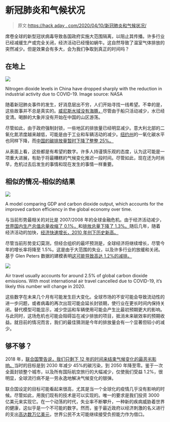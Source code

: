 # 新冠肺炎和气候状况

> 原文:[https://hack aday . com/2020/04/10/新冠肺炎和气候状况/](https://hackaday.com/2020/04/10/covid-19-and-the-state-of-the-climate/)

席卷全球的新型冠状病毒导致各国政府实施大范围隔离，以阻止其传播。许多行业已经减缓生产或完全关闭，经济活动已经慢如蜗牛。这自然导致了温室气体排放的突然减少。但是效果会有多大，会为我们争取到真正的时间吗？

## 在地上

![](../Images/11a0bdd2df918ade9efad5dc2598136e.png)

Nitrogen dioxide levels in China have dropped sharply with the reduction in industrial activity due to COVID-19\. Image source: NASA

随着新冠肺炎事件的发生，好消息层出不穷，人们开始寻找一线希望。不幸的是，这些故事并不总是真实的。[威尼斯水域没有海豚，](https://www.nationalgeographic.com/animals/2020/03/coronavirus-pandemic-fake-animal-viral-social-media-posts/)尽管由于船只活动减少，水已经变清。喝醉的大象并没有开始在中国的山区游荡。

尽管如此，由于政府强制封锁，一些地区的排放量已经明显减少。意大利北部的二氧化氮浓度越来越低，可能是由于工业和车辆活动的减少。[纽约州](https://www.bbc.com/news/science-environment-51944780)的一氧化碳水平也同样下降，而[中国的碳排放量暂时下降了整整 25%。](https://www.carbonbrief.org/analysis-coronavirus-has-temporarily-reduced-chinas-co2-emissions-by-a-quarter)

从表面上看，这些都是有希望的数字。许多人持谨慎乐观的态度，认为这可能是一项重大进展，有助于将最糟糕的气候变化推迟一段时间。尽管如此，现在还为时尚早，危机过去后发生的事情和现在发生的事情一样重要。

## 相似的情况–相似的结果

![](../Images/eef0992aa35b65b73350893b9649a3b0.png)

A model comparing GDP and carbon dioxide output, which accounts for the improved carbon efficiency in the global economy over time.

与当前形势最相关的对比是 2007/2008 年的全球金融危机。由于经济活动减少，[世界国内生产总值总量收缩了 0.1%，](https://www.imf.org/external/pubs/ft/weo/2017/01/weodata/weorept.aspx?pr.x=72&pr.y=12&sy=2006&ey=2018&scsm=1&ssd=1&sort=country&ds=.&br=1&c=001%2C110%2C163%2C200&s=NGDP_RPCH&grp=1&a=1)和[排放总量下降了 1.3%。](https://www.theguardian.com/environment/2010/nov/21/carbon-emissions-fall-report)随后几年，随着经济活动的加快，[经济快速增长，2010 年创下历史新高。](https://www.sciencedaily.com/releases/2011/12/111205140613.htm)

尽管当前形势变幻莫测，但经合组织的最坏预测是，全球经济将继续增长，尽管今年的增长率将降至 1.5%。这是由于大范围的失业，以及许多行业的放缓和关闭。基于 Glen Peters 数据的建模表明[这可能导致高达 1.2%的减排。](https://theconversation.com/how-changes-brought-on-by-coronavirus-could-help-tackle-climate-change-133509)

![](../Images/a3f92cfc022433c2a4332cfa07d035db.png)

Air travel usually accounts for around 2.5% of global carbon dioxide emissions. With most international air travel cancelled due to COVID-19, it’s likely this number will change in 2020.

这些数字在未来几个月有可能发生巨大变化。全球市场的不安可能会导致流动性的进一步问题，或者病毒的再次出现可能会延长封锁期，使行业在更长时间内保持关闭。替代模型可能显示，减少空运和车辆使用可能会产生比最初预期更大的影响。与此同时，这场危机也可能会阻碍旨在减少排放的项目，抵消未来碳效率的预期收益。就目前的情况而言，我们的最佳猜测是今年的排放量会有一个显著但较小的减少。

## 够不够？

2018 年，[联合国警告说，我们只剩下 12 年的时间来结束气候变化的最恶劣影响。](https://www.theguardian.com/environment/2018/oct/08/global-warming-must-not-exceed-15c-warns-landmark-un-report)当时的目标是到 2030 年减少 45%的碳污染，到 2050 年降至零。鉴于一次全面封锁整个城市，以及所有国际航空旅行的大幅减少，仅使我们受益 1.2%，很明显，全球流行病不是一劳永逸地解决气候变化的银弹。

联合国设定的目标可能看起来很高，尤其是当一个全球化的疫情几乎没有影响的时候。尽管如此，用我们现有的技术是可以实现的。唯一的要求是我们投资 3000 亿美元来实现它。在一个动荡的时代，失业率不断攀升，一种新的疾病威胁着世界的健康，这似乎是一个不可能的数字。然而，鉴于最近政府以经济刺激的名义进行的支出[高达数万亿美元](https://www.theguardian.com/us-news/live/2020/mar/27/coronavirus-us-live-news-trump-stimulus-vote-house-thomas-massie-latest-updates)，世界公民不太可能继续接受负担能力作为借口。